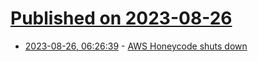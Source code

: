 # [Published on 2023-08-26](index.md)

* [2023-08-26, 06:26:39](https://lobste.rs/s/jkhjnq/aws_honeycode_shuts_down) - [AWS Honeycode shuts down](https://honeycodecommunity.aws/c/announcements/7)
